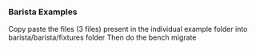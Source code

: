 ### Barista Examples

Copy paste the files (3 files) present in the individual example folder into barista/barista/fixtures folder
Then do the bench migrate

